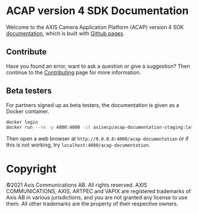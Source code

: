 # ACAP version 4 SDK Documentation
Welcome to the AXIS Camera Application Platform (ACAP) version 4 SDK
[documentation](https://axiscommunications.github.io/acap-documentation), which
is built with [Github pages](https://pages.github.com/).

## Contribute
Have you found an error, want to ask a question or give a suggestion? Then
continue to the [Contributing](./CONTRIBUTING.md) page for more information.

## Beta testers
For partners signed up as beta testers, the documentation is given as a Docker
container.

```bash
docker login
docker run --rm -p 4000:4000 -it axisecp/acap-documentation-staging:latest-master jekyll serve
```
Then open a web browser at `http://0.0.0.0:4000/acap-documentation` or if this
is not working, try `localhost:4000/acap-documentation`.

# Copyright
&copy;2021 Axis Communications AB. All rights reserved. AXIS COMMUNICATIONS, AXIS, ARTPEC and VAPIX are registered trademarks of Axis AB in various jurisdictions, and you are not granted any license to use them. All other trademarks are the property of their respective owners.
